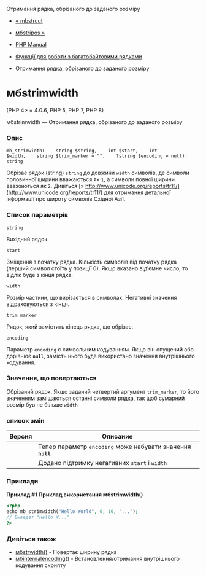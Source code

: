 Отримання рядка, обрізаного до заданого розміру

-   [« mbstrcut](function.mb-strcut.html)
    
-   [мбstripos »](function.mb-stripos.html)
    
-   [PHP Manual](index.md)
    
-   [Функції для роботи з багатобайтовими рядками](ref.mbstring.md)
    
-   Отримання рядка, обрізаного до заданого розміру
    

# мбstrimwidth

(PHP 4> = 4.0.6, PHP 5, PHP 7, PHP 8)

мбstrimwidth — Отримання рядка, обрізаного до заданого розміру

### Опис

```methodsynopsis
mb_strimwidth(    string $string,    int $start,    int $width,    string $trim_marker = "",    ?string $encoding = null): string
```

Обрізає рядок (string) `string` до довжини `width` символів, де символи половинної ширини вважаються як `1`, а символи повної ширини вважаються як `2`. Дивіться [» http://www.unicode.org/reports/tr11/](http://www.unicode.org/reports/tr11/) для отримання детальної інформації про широту символів Східної Азії.

### Список параметрів

`string`

Вихідний рядок.

`start`

Зміщення з початку рядка. Кількість символів від початку рядка (перший символ стоїть у позиції 0). Якщо вказано від'ємне число, то відлік буде з кінця рядка.

`width`

Розмір частини, що вирізається в символах. Негативні значення відраховуються з кінця.

`trim_marker`

Рядок, який замістить кінець рядка, що обрізає.

`encoding`

Параметр `encoding` є символьним кодуванням. Якщо він опущений або дорівнює **`null`**, замість нього буде використано значення внутрішнього кодування.

### Значення, що повертаються

Обрізаний рядок. Якщо заданий четвертий аргумент `trim_marker`, то його значенням заміщаються останні символи рядка, так щоб сумарний розмір був не більше `width`

### список змін

| Версия | Описание                                                    |
|--------|-------------------------------------------------------------|
|        | Тепер параметр `encoding` може набувати значення **`null`** |
|        | Додано підтримку негативних `start` і `width`               |

### Приклади

**Приклад #1 Приклад використання **мбstrimwidth()****

```php
<?php
echo mb_strimwidth("Hello World", 0, 10, "...");
// Выведет "Hello W..."
?>
```

### Дивіться також

-   [мбstrwidth()](function.mb-strwidth.html) - Повертає ширину рядка
-   [мбinternalencoding()](function.mb-internal-encoding.html) - Встановлення/отримання внутрішнього кодування скрипту